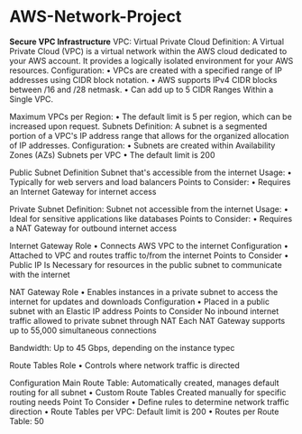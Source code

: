 # AWS-Network-Project
**Secure VPC Infrastructure**
VPC: Virtual Private Cloud 
Definition:
A Virtual Private Cloud (VPC) is a virtual network within the AWS cloud dedicated to your AWS account. It provides a logically isolated environment for your AWS resources.
Configuration:
•	VPCs are created with a specified range of IP addresses using CIDR block notation.
•	AWS supports IPv4 CIDR blocks between /16 and /28 netmask.
•	Can add up to 5 CIDR Ranges Within a Single VPC.

Maximum VPCs per Region:
•	The default limit is 5 per region, which can be increased upon request.
Subnets
Definition:
A subnet is a segmented portion of a VPC's IP address range that allows for the organized allocation of IP addresses.
Configuration: 
•	Subnets are created within Availability Zones (AZs)
Subnets per VPC 
•	The default limit is 200

Public Subnet
Definition 
Subnet that's accessible from the internet
Usage:
•	Typically for web servers and load balancers
Points to Consider:
•	Requires an Internet Gateway for internet access

Private Subnet
Definition: 
Subnet not accessible from the internet
Usage:
•	Ideal for sensitive applications like databases
Points to Consider:
•	Requires a NAT Gateway for outbound internet access

Internet Gateway
Role 
•	Connects AWS VPC to the internet
Configuration 
•	Attached to VPC and routes traffic to/from the internet
Points to Consider 
•	Public IP Is Necessary for resources in the public subnet to communicate with the internet

NAT Gateway
Role 
•	Enables instances in a private subnet to access the internet for updates and downloads
Configuration 
•	Placed in a public subnet with an Elastic IP address
Points to Consider 
No inbound internet traffic allowed to private subnet through NAT
Each NAT Gateway supports up to 55,000 simultaneous connections

Bandwidth: Up to 45 Gbps, depending on the instance typec

Route Tables
Role 
•	Controls where network traffic is directed

Configuration
Main Route Table: Automatically created, manages default routing for all subnet
•	Custom Route Tables Created manually for specific routing needs
Point To Consider 
•	Define rules to determine network traffic direction
•	Route Tables per VPC: Default limit is 200
•	Routes per Route Table: 50
